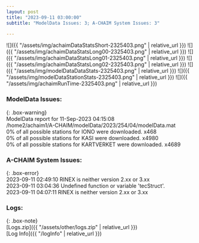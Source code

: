 ```yaml
---
layout: post
title: "2023-09-11 03:00:00"
subtitle: "ModelData Issues: 3; A-CHAIM System Issues: 3"

---
```


![]({{ "/assets/img/achaimDataStatsShort-2325403.png" | relative_url }})
![]({{ "/assets/img/achaimDataStatsLong00-2325403.png" | relative_url }})
![]({{ "/assets/img/achaimDataStatsLong01-2325403.png" | relative_url }})
![]({{ "/assets/img/achaimDataStatsLong02-2325403.png" | relative_url }})
![]({{ "/assets/img/modelDataDataStats-2325403.png" | relative_url }})
![]({{ "/assets/img/modelDataStationStats-2325403.png" | relative_url }})
![]({{ "/assets/img/achaimRunTime-2325403.png" | relative_url }})


### ModelData Issues:  
  
{: .box-warning}  
 ModelData report for 11-Sep-2023 04:15:08   
 /home2/achaim1/A-CHAIM/modelData/2023/254/04/modelData.mat   
 0% of all possible stations for IONO were downloaded. x468   
 0% of all possible stations for KASI were downloaded. x4980   
 0% of all possible stations for KARTVERKET were downloaded. x4689   
  
### A-CHAIM System Issues:  
  
{: .box-error}  
2023-09-11 02:49:10 RINEX is neither version 2.xx or 3.xx  
2023-09-11 03:04:36 Undefined function or variable 'tecStruct'.  
2023-09-11 04:07:11 RINEX is neither version 2.xx or 3.xx  

### Logs:  
  
{: .box-note}  
[Logs.zip]({{ "/assets/other/logs.zip" | relative_url }})  
[Log Info]({{ "/logInfo" | relative_url }})  

